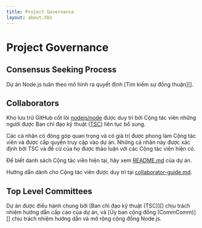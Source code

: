 ```yaml
---
title: Project Governance
layout: about.hbs
---
```


# Project Governance

## Consensus Seeking Process

Dự án Node.js tuân theo mô hình ra quyết định [Tìm kiếm sự đồng thuận][].

## Collaborators

Kho lưu trữ GitHub cốt lõi [nodejs/node][] được duy trì bởi Cộng tác viên
những người được Ban chỉ đạo kỹ thuật ([TSC][]) liên tục bổ sung.

Các cá nhân có đóng góp quan trọng và có giá trị được phong làm Cộng tác viên
và được cấp quyền truy cập vào dự án. Những cá nhân này được xác định bởi
TSC và đề cử của họ được thảo luận với các Cộng tác viên hiện có.

Để biết danh sách Cộng tác viên hiện tại, hãy xem [README.md][] của dự án.

Hướng dẫn dành cho Cộng tác viên được duy trì tại [collaborator-guide.md][].

## Top Level Committees

Dự án được điều hành chung bởi [Ban chỉ đạo kỹ thuật (TSC)][]
chịu trách nhiệm hướng dẫn cấp cao của dự án, và
[Ủy ban cộng đồng (CommComm)][] chịu trách nhiệm hướng dẫn và
mở rộng cộng đồng Node.js.

[collaborator-guide.md]: https://github.com/nodejs/node/blob/main/doc/contributing/collaborator-guide.md
[Community Committee (CommComm)]: https://github.com/nodejs/community-committee/blob/master/Community-Committee-Charter.md
[Consensus Seeking]: https://en.wikipedia.org/wiki/Consensus-seeking_decision-making
[README.md]: https://github.com/nodejs/node/blob/main/README.md#current-project-team-members
[Technical Steering Committee (TSC)]: https://github.com/nodejs/TSC/blob/master/TSC-Charter.md
[TSC]: https://github.com/nodejs/TSC
[nodejs/node]: https://github.com/nodejs/node
